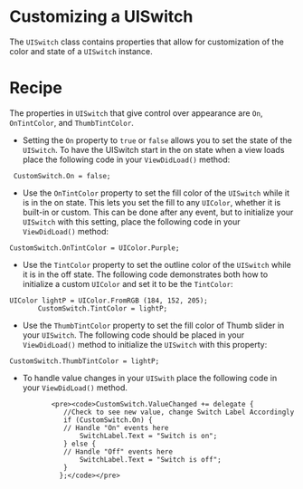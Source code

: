 Customizing a UISwitch
======================

The <code>UISwitch</code> class contains properties that allow for customization of the color and state of a <code>UISwitch</code> instance. 


Recipe
======

The properties in <code>UISwitch</code> that give control over appearance are <code>On</code>, <code>OnTintColor</code>, and <code>ThumbTintColor</code>.



* <p>Setting the <code>On</code> property to <code>true</code> or <code>false</code> allows you to set the state of the <code>UISwitch</code>. To have the UISwitch start in the on state when a view loads place the following code in your  <code>ViewDidLoad()</code> method:</p>

<pre><code> CustomSwitch.On = false; </code></pre>

* <p>Use the <code>OnTintColor</code> property to set the fill color of the <code>UISwitch</code> while it is in the on state. This lets you set the fill to any <code>UIColor</code>, whether it is built-in or custom. This can be done after any event, but to initialize your <code>UISwitch</code> with this setting, place the following code in your <code>ViewDidLoad()</code> method: </p>

<pre><code>CustomSwitch.OnTintColor = UIColor.Purple;</code></pre>

* <p>Use the <code>TintColor</code> property to set the outline color of the <code>UISwitch</code> while it is in the off state. The following code demonstrates both how to initialize a custom <code>UIColor</code> and set it to be the <code>TintColor</code>: </p> 

<pre><code>UIColor lightP = UIColor.FromRGB (184, 152, 205);
	   CustomSwitch.TintColor = lightP;</code></pre>
		 
* <p>Use the <code>ThumbTintColor</code> property to set the fill color of Thumb slider in your <code>UISwitch</code>. The following code should be placed in your <code>ViewDidLoad()</code> method to initialize the <code>UISwitch</code> with this property:</p>

<pre><code>CustomSwitch.ThumbTintColor = lightP;</code></pre>

* <p>To handle value changes in your <code>UISwith</code> place the following code in your <code>ViewDidLoad()</code> method.</p


		     <pre><code>CustomSwitch.ValueChanged += delegate {
				//Check to see new value, change Switch Label Accordingly 
				if (CustomSwitch.On) {
				// Handle "On" events here
					SwitchLabel.Text = "Switch is on";
				} else {
				// Handle "Off" events here
					SwitchLabel.Text = "Switch is off";
				}
			   };</code></pre> 
